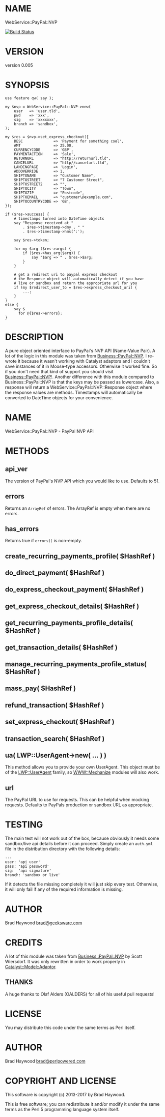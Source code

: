 # NAME

WebService::PayPal::NVP

[![Build Status](https://travis-ci.org/bradhaywood/WebService-PayPal-NVP.png?branch=master)](https://travis-ci.org/bradhaywood/WebService-PayPal-NVP)

# VERSION

version 0.005

# SYNOPSIS

    use feature qw( say );

    my $nvp = WebService::PayPal::NVP->new(
        user   => 'user.tld',
        pwd    => 'xxx',
        sig    => 'xxxxxxx',
        branch => 'sandbox',
    );

    my $res = $nvp->set_express_checkout({
        DESC              => 'Payment for something cool',
        AMT               => 25.00,
        CURRENCYCODE      => 'GBP',
        PAYMENTACTION     => 'Sale',
        RETURNURL         => "http://returnurl.tld",
        CANCELURL         => "http//cancelurl.tld",
        LANDINGPAGE       => 'Login',
        ADDOVERRIDE       => 1,
        SHIPTONAME        => "Customer Name",
        SHIPTOSTREET      => "7 Customer Street",
        SHIPTOSTREET2     => "",
        SHIPTOCITY        => "Town",
        SHIPTOZIP         => "Postcode",
        SHIPTOEMAIL       => "customer\@example.com",
        SHIPTOCOUNTRYCODE => 'GB',
    });

    if ($res->success) {
        # timestamps turned into DateTime objects
        say "Response received at "
            . $res->timestamp->dmy . " "
            . $res->timestamp->hms(':');

        say $res->token;

        for my $arg ($res->args) {
            if ($res->has_arg($arg)) {
                say "$arg => " . $res->$arg;
            }
        }

        # get a redirect uri to paypal express checkout
        # the Response object will automatically detect if you have
        # live or sandbox and return the appropriate url for you
        if (my $redirect_user_to = $res->express_checkout_uri) {
            ...;
        }
    }
    else {
        say $_
          for @{$res->errors};
    }

# DESCRIPTION

A pure object oriented interface to PayPal's NVP API (Name-Value Pair). A lot of the logic in this module was taken from [Business::PayPal::NVP](https://metacpan.org/pod/Business::PayPal::NVP). I re-wrote it because it wasn't working with Catalyst adaptors and I couldn't save instances of it in Moose-type accessors. Otherwise it worked fine. So if you don't need that kind of support you should visit [Business::PayPal::NVP](https://metacpan.org/pod/Business::PayPal::NVP)!.
Another difference with this module compared to Business::PayPal::NVP is that the keys may be passed as lowercase. Also, a response will return a WebService::PayPal::NVP::Response object where the response values are methods. Timestamps will automatically be converted to DateTime objects for your convenience.

# NAME

WebService::PayPal::NVP - PayPal NVP API

# METHODS

## api\_ver

The version of PayPal's NVP API which you would like to use.  Defaults to 51.

## errors

Returns an `ArrayRef` of errors.  The ArrayRef is empty when there are no
errors.

## has\_errors

Returns true if `errors()` is non-empty.

## create\_recurring\_payments\_profile( $HashRef )

## do\_direct\_payment( $HashRef )

## do\_express\_checkout\_payment( $HashRef )

## get\_express\_checkout\_details( $HashRef )

## get\_recurring\_payments\_profile\_details( $HashRef )

## get\_transaction\_details( $HashRef )

## manage\_recurring\_payments\_profile\_status( $HashRef )

## mass\_pay( $HashRef )

## refund\_transaction( $HashRef )

## set\_express\_checkout( $HashRef )

## transaction\_search( $HashRef )

## ua( LWP::UserAgent->new( ... ) )

This method allows you to provide your own UserAgent.  This object must be of
the [LWP::UserAgent](https://metacpan.org/pod/LWP::UserAgent) family, so [WWW::Mechanize](https://metacpan.org/pod/WWW::Mechanize) modules will also work.

## url

The PayPal URL to use for requests.  This can be helpful when mocking requests.
Defaults to PayPals production or sandbox URL as appropriate.

# TESTING

The main test will not work out of the box, because obviously it needs some sandbox/live api details before it can proceed. Simply create an `auth.yml` file in the distribution directory with the following details:

    ---
    user: 'api_user'
    pass: 'api password'
    sig:  'api signature'
    branch: 'sandbox or live'

If it detects the file missing completely it will just skip every test. Otherwise, it will only fail if any of the required information is missing.

# AUTHOR

Brad Haywood <brad@geeksware.com>

# CREDITS

A lot of this module was taken from [Business::PayPal::NVP](https://metacpan.org/pod/Business::PayPal::NVP) by Scott Wiersdorf.
It was only rewritten in order to work properly in [Catalyst::Model::Adaptor](https://metacpan.org/pod/Catalyst::Model::Adaptor).

## THANKS

A huge thanks to Olaf Alders (OALDERS) for all of his useful pull requests!

# LICENSE

You may distribute this code under the same terms as Perl itself.

# AUTHOR

Brad Haywood <brad@perlpowered.com>

# COPYRIGHT AND LICENSE

This software is copyright (c) 2013-2017 by Brad Haywood.

This is free software; you can redistribute it and/or modify it under
the same terms as the Perl 5 programming language system itself.
